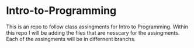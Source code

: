 # Intro-to-Programming
This is an repo to follow class assingments for Intro to Programming. Within this repo I will be adding the files that are nesscary for the assingments. Each of the assingments will be in differnent branchs.
